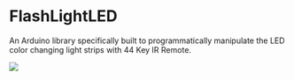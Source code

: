 # FlashLightLED
An Arduino library specifically built to programmatically manipulate the LED color changing light strips with 44 Key IR Remote.

<img src="https://github.com/ruminize/FlashLightLED/ledlightstrip.jpg">
